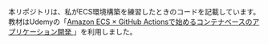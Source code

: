 本リポジトリは、私がECS環境構築を練習したときのコードを記載しています。
教材はUdemyの「[Amazon ECS × GitHub Actionsで始めるコンテナベースのアプリケーション開発
](https://www.udemy.com/course/ecs-githubactions/learn/lecture/30278434?start=180#overview)」を利用しました。
